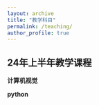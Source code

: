 ```yaml
---
layout: archive
title: "教学科目"
permalink: /teaching/
author_profile: true
---
```


## 24年上半年教学课程

**计算机视觉**

**python**
